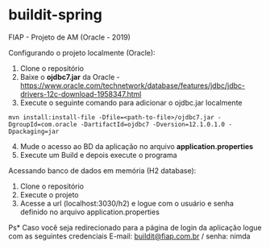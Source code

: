 # buildit-spring
FIAP - Projeto de AM (Oracle - 2019)

Configurando o projeto localmente (Oracle):

1.  Clone o repositório
2. Baixe o **ojdbc7.jar** da Oracle - https://www.oracle.com/technetwork/database/features/jdbc/jdbc-drivers-12c-download-1958347.html
3. Execute o seguinte comando para adicionar o ojdbc.jar localmente
```
mvn install:install-file -Dfile=<path-to-file>/ojdbc7.jar -DgroupId=com.oracle -DartifactId=ojdbc7 -Dversion=12.1.0.1.0 -Dpackaging=jar
```
4. Mude o acesso ao BD da aplicação no arquivo **application.properties**
5. Execute um Build e depois execute o programa

Acessando banco de dados em memória (H2 database):
1.  Clone o repositório
2. Execute o projeto
3. Acesse a url (localhost:3030/h2) e logue com o usuário e senha definido no arquivo application.properties

Ps* Caso você seja redirecionado para a página de login da aplicação logue com as seguintes credenciais
E-mail: buildit@fiap.com.br / senha: nimda



